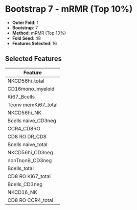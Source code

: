 # Bootstrap 7 - mRMR (Top 10%)

- **Outer Fold**: 1
- **Bootstrap**: 7
- **Method**: mRMR (Top 10%)
- **Fold Seed**: 48
- **Features Selected**: 16

## Selected Features

| Feature |
|---------|
| NKCD56hi_total |
| CD16mono_myeloid |
| Ki67_Bcells |
| Tconv memKi67_total |
| NKCD56hi_NK |
| Bcells naive_CD3neg |
| CCR4_CD8RO |
| CD8 RO DR_CD8 |
| Bcells naive_total |
| NKCD56hi_CD3neg |
| nonTnonB_CD3neg |
| Bcells_total |
| CD8 RO Ki67_total |
| Bcells_CD3neg |
| NKCD16_NK |
| CD8 RO CCR4_total |
